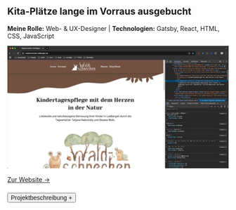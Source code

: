 ## Kita-Plätze lange im Vorraus ausgebucht

<p style="font-size: var(--fs-sm); line-height: var(--lh-base); color: var(--col-gray)"><strong>Meine Rolle:</strong> Web- & UX-Designer | <strong>Technologien:</strong> Gatsby, React, HTML, CSS, JavaScript</p>

![Website Waldschnecken](../images/Website_Waldschnecken.webp)

[Zur Website &rarr;](https://waldschnecken-ladbergen.de)

<div class="description-button" style="padding-top: 0.5rem; border-top: 1px solid var(--col-lightgray)">
    <button style="font-size: var(--fs-sm); color: var(--col-darkgray); font-weight: var(--fw-bold);">Projektbeschreibung +</button>
</div>

<div class="project-description" style="padding-bottom: 0.5rem; height: 0; overflow: hidden; transition: height 1s ease; interpolate-size: allow-keywords; border-bottom: 1px solid var(--col-lightgray)">

#### Herausforderung

Zwei Tagesmütter haben sich zu einer Kindergroßtagespflege zusammengeschlossen und auch diese sollte sich wieder etablieren. Es wurde eine neue Website gebraucht, die kinderfreundlich, etwas verspielt und gleichzeitig professionell wirkt.

#### Vorgehen

1. **User-Research** mit Unterstützung von KI und Online-Tools, was die Kindertagespflege ausmacht und Eltern erwarten.
2. **Informationsarchitektur** und **Wireframing** auf Basis der Recherche und der Erwartungen der Eltern wurde ausgearbeitet.
3. Es wurde ein buntes, aber abgestimmtes, reduziertes **Farbkonzept** mit natürlichen Tönen, die zum Thema "Wald" passen erarbeitet.
4. **Logoentwicklung** mit Vorabskizze.
5. Die Website programmierte ich in **React, Gatsby, HTML** und **CSS** und die Vorteile-Blöcke wurden etwas animiert.
6. Erstellen von Illustrationen, da diese die kinderfreundliche Atmosphäre unterstützen.
7. **SEO- und Pagespeed-Optimierung** damit die Website gut gefunden wird und schnell lädt.

#### Ergebnis

Kitaplätze sind lange im Vorraus ausgebucht oder vorgemerkt und die Tagesmütter konnten sich auch mit der Kindergroßtagespflege wieder etablieren.<br/><br/>

![KI-User-Research: Vorteile einer Tagesmutter](../images/VorteileTagesmutter.webp)

<p style="font-size: var(--fs-sm); line-height: var(--lh-lg)">&#8593; <strong>KI-gestützte User-Research,</strong> um die Vorteile der Tagesmutter und die Erwartungen der Eltern herauszufinden.</p>

![Erstellen von Illustrationen](../images/Waldschnecken_Illustration.webp)

<p style="font-size: var(--fs-sm); line-height: var(--lh-lg)">&#8593; <strong>Für die kinderfreundliche Atmosphäre</strong> wurden, wie das Logo selber, einige Illustrationen für die einzelnen Seiten erstellt.</p>

</div>
